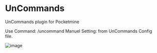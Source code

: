 # UnCommands
UnCommands plugin for Pocketmine

Use Command: /uncommand <command>
Manuel Setting: from UnCommands Config file.


![image](https://user-images.githubusercontent.com/96793944/151677624-7edb48c0-dde5-4fbb-9f56-f93307eb7570.png)
